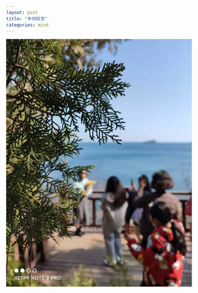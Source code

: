 ```yaml
---
layout: post
title: "争相取景"
categories: mind
---
```


![pickview](/assets/img/2021-04-25.jpg#pic_center)